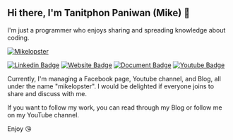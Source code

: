 ## Hi there, I'm Tanitphon Paniwan (Mike) 👋

I'm just a programmer who enjoys sharing and spreading knowledge about coding.

[![Mikelopster](https://firebasestorage.googleapis.com/v0/b/mikelopster.appspot.com/o/mikelopster-250px.jpg?alt=media&token=aab650ed-8844-4469-b69d-2434f62feb59)](https://mikelopster.dev)

[![Linkedin Badge](https://img.shields.io/badge/-LinkedIn-0e76a8?style=flat-square&logo=Linkedin&logoColor=white)](https://www.linkedin.com/in/tanitphon-paniwan-186110b3/)
[![Website Badge](https://img.shields.io/badge/Blog-BC52EE?style=flat-square&logo=astro&logoColor=white)](https://mikelopster.dev)
[![Document Badge](https://img.shields.io/badge/Documentation-3ECC5F?style=flat-square&logo=docusaurus&logoColor=white)](https://docs.mikelopster.dev)
[![Youtube Badge](https://img.shields.io/badge/YouTube-red?style=for-square&logo=youtube&logoColor=white)](https://www.youtube.com/@mikelopster)

Currently, I'm managing a Facebook page, Youtube channel, and Blog, all under the name "mikelopster". I would be delighted if everyone joins to share and discuss with me. 

If you want to follow my work, you can read through my Blog or follow me on my YouTube channel.

Enjoy 😘
